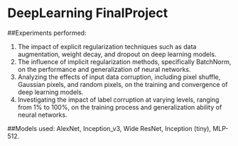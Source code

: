 # DeepLearning FinalProject

##Experiments performed: 
1. The impact of explicit regularization techniques such as data augmentation, weight decay, and dropout on deep learning models.
2. The influence of implicit regularization methods, specifically BatchNorm, on the performance and generalization of neural networks.
3. Analyzing the effects of input data corruption, including pixel shuffle, Gaussian pixels, and random pixels, on the training and convergence of deep learning models.
4. Investigating the impact of label corruption at varying levels, ranging from 1% to 100%, on the training process and generalization ability of neural networks.

##Models used:
AlexNet, Inception_v3, Wide ResNet, Inception (tiny), MLP-512.
